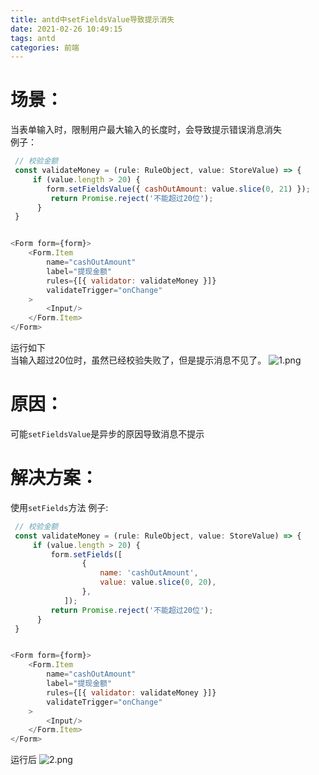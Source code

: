 ```yaml
---
title: antd中setFieldsValue导致提示消失
date: 2021-02-26 10:49:15
tags: antd
categories: 前端
---
```



# 场景：
当表单输入时，限制用户最大输入的长度时，会导致提示错误消息消失  
例子：
```js
 // 校验金额
 const validateMoney = (rule: RuleObject, value: StoreValue) => {
     if (value.length > 20) {
        form.setFieldsValue({ cashOutAmount: value.slice(0, 21) });
         return Promise.reject('不能超过20位');
      }
 }


<Form form={form}>
    <Form.Item
        name="cashOutAmount"
        label="提现金额"
        rules={[{ validator: validateMoney }]}
        validateTrigger="onChange"
    >
        <Input/>
    </Form.Item>
</Form>
```
<!--more-->
运行如下    
当输入超过20位时，虽然已经校验失败了，但是提示消息不见了。
![1.png](/antd中setFieldsValue导致提示消失/1.png)

# 原因：
可能`setFieldsValue`是异步的原因导致消息不提示
# 解决方案：
使用`setFields`方法 
例子:
```js
 // 校验金额
 const validateMoney = (rule: RuleObject, value: StoreValue) => {
     if (value.length > 20) {
         form.setFields([
                {
                    name: 'cashOutAmount',
                    value: value.slice(0, 20),
                },
            ]);
         return Promise.reject('不能超过20位');
      }
 }


<Form form={form}>
    <Form.Item
        name="cashOutAmount"
        label="提现金额"
        rules={[{ validator: validateMoney }]}
        validateTrigger="onChange"
    >
        <Input/>
    </Form.Item>
</Form>
```
运行后
![2.png](/antd中setFieldsValue导致提示消失/2.png)